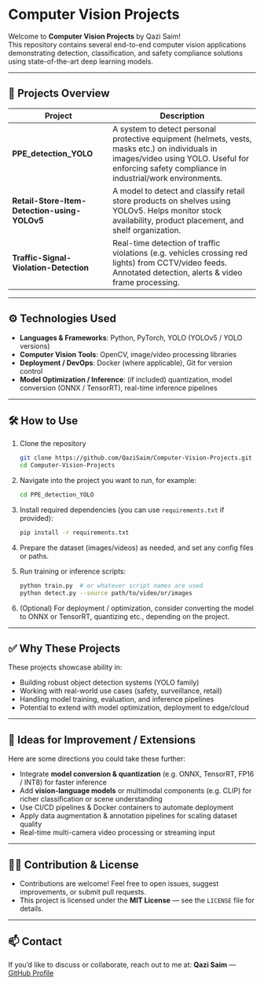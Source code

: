 # Computer Vision Projects

Welcome to **Computer Vision Projects** by Qazi Saim!  
This repository contains several end-to-end computer vision applications demonstrating detection, classification, and safety compliance solutions using state-of-the-art deep learning models.

---

## 📁 Projects Overview


| Project | Description |
|---|---|
| **PPE_detection_YOLO** | A system to detect personal protective equipment (helmets, vests, masks etc.) on individuals in images/video using YOLO. Useful for enforcing safety compliance in industrial/work environments. |
| **Retail-Store-Item-Detection-using-YOLOv5** | A model to detect and classify retail store products on shelves using YOLOv5. Helps monitor stock availability, product placement, and shelf organization. |
| **Traffic-Signal-Violation-Detection** | Real-time detection of traffic violations (e.g. vehicles crossing red lights) from CCTV/video feeds. Annotated detection, alerts & video frame processing. |

---

## ⚙️ Technologies Used

- **Languages & Frameworks**: Python, PyTorch, YOLO (YOLOv5 / YOLO versions)
- **Computer Vision Tools**: OpenCV, image/video processing libraries
- **Deployment / DevOps**: Docker (where applicable), Git for version control
- **Model Optimization / Inference**: (if included) quantization, model conversion (ONNX / TensorRT), real-time inference pipelines

---

## 🛠 How to Use

1. Clone the repository  
   ```bash
   git clone https://github.com/QaziSaim/Computer-Vision-Projects.git
   cd Computer-Vision-Projects

2. Navigate into the project you want to run, for example:

   ```bash
   cd PPE_detection_YOLO
   ```

3. Install required dependencies (you can use `requirements.txt` if provided):

   ```bash
   pip install -r requirements.txt
   ```

4. Prepare the dataset (images/videos) as needed, and set any config files or paths.

5. Run training or inference scripts:

   ```bash
   python train.py  # or whatever script names are used
   python detect.py --source path/to/video/or/images
   ```

6. (Optional) For deployment / optimization, consider converting the model to ONNX or TensorRT, quantizing etc., depending on the project.

---

## ✅ Why These Projects

These projects showcase ability in:

* Building robust object detection systems (YOLO family)
* Working with real-world use cases (safety, surveillance, retail)
* Handling model training, evaluation, and inference pipelines
* Potential to extend with model optimization, deployment to edge/cloud

---

## 🚀 Ideas for Improvement / Extensions

Here are some directions you could take these further:

* Integrate **model conversion & quantization** (e.g. ONNX, TensorRT, FP16 / INT8) for faster inference
* Add **vision-language models** or multimodal components (e.g. CLIP) for richer classification or scene understanding
* Use CI/CD pipelines & Docker containers to automate deployment
* Apply data augmentation & annotation pipelines for scaling dataset quality
* Real-time multi-camera video processing or streaming input

---

## 🧑‍💻 Contribution & License

* Contributions are welcome! Feel free to open issues, suggest improvements, or submit pull requests.
* This project is licensed under the **MIT License** — see the `LICENSE` file for details.

---

## 📫 Contact

If you’d like to discuss or collaborate, reach out to me at:
**Qazi Saim** — [GitHub Profile](https://github.com/QaziSaim)
